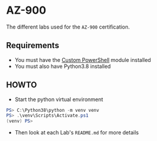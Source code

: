 # AZ-900

The different labs used for the `AZ-900` certification.

## Requirements

* You must have the [Custom PowerShell](https://github.com/rostskadat/UserProfiles) module installed
* You must also have Python3.8 installed

## HOWTO

* Start the python virtual environment

```powershell
PS> C:\Python38\python -m venv venv
PS> .\venv\Scripts\Activate.ps1
(venv) PS> 
``` 

* Then look at each Lab's `README.md` for more details

